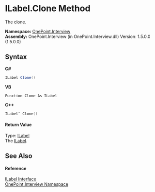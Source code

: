 # ILabel.Clone Method 
 

The clone.

**Namespace:**&nbsp;<a href="N_OnePoint_Interview">OnePoint.Interview</a><br />**Assembly:**&nbsp;OnePoint.Interview (in OnePoint.Interview.dll) Version: 1.5.0.0 (1.5.0.0)

## Syntax

**C#**<br />
``` C#
ILabel Clone()
```

**VB**<br />
``` VB
Function Clone As ILabel
```

**C++**<br />
``` C++
ILabel^ Clone()
```


#### Return Value
Type: <a href="T_OnePoint_Interview_ILabel">ILabel</a><br />The <a href="T_OnePoint_Interview_ILabel">ILabel</a>.

## See Also


#### Reference
<a href="T_OnePoint_Interview_ILabel">ILabel Interface</a><br /><a href="N_OnePoint_Interview">OnePoint.Interview Namespace</a><br />